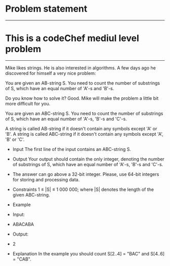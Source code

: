 # Problem statement
------------------------
# This is a codeChef mediul level problem
------------------------
Mike likes strings. He is also interested in algorithms. A few days ago he discovered for himself a very nice problem:

You are given an AB-string S. You need to count the number of substrings of S, which have an equal number of 'A'-s and 'B'-s.

Do you know how to solve it? Good. Mike will make the problem a little bit more difficult for you.

You are given an ABC-string S. You need to count the number of substrings of S, which have an equal number of 'A'-s, 'B'-s and 'C'-s.

A string is called AB-string if it doesn't contain any symbols except 'A' or 'B'. A string is called ABC-string if it doesn't contain any symbols except 'A', 'B' or 'C'.

* Input
The first line of the input contains an ABC-string S.

* Output
Your output should contain the only integer, denoting the number of substrings of S, which have an equal number of 'A'-s, 'B'-s and 'C'-s.

* The answer can go above a 32-bit integer. Please, use 64-bit integers for storing and processing data.

* Constraints
1 ≤ |S| ≤ 1 000 000; where |S| denotes the length of the given ABC-string.

* Example
* Input:
* ABACABA

* Output:
* 2
* Explanation
In the example you should count S[2..4] = "BAC" and S[4..6] = "CAB".